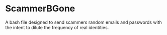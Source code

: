 # ScammerBGone
A bash file designed to send scammers random emails and passwords with the intent to dilute the frequency of real identities.
